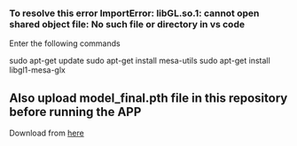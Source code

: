 ###  To resolve this error ImportError: libGL.so.1: cannot open shared object file: No such file or directory in vs code

Enter the following commands

sudo apt-get update
sudo apt-get install mesa-utils
sudo apt-get install libgl1-mesa-glx


## Also upload model_final.pth file in this repository before running the APP

Download from [here](https://drive.google.com/file/d/1H-z8fJN_d8_LrdyHupCDO1f5VsShFYM0/view?usp=drive_link)